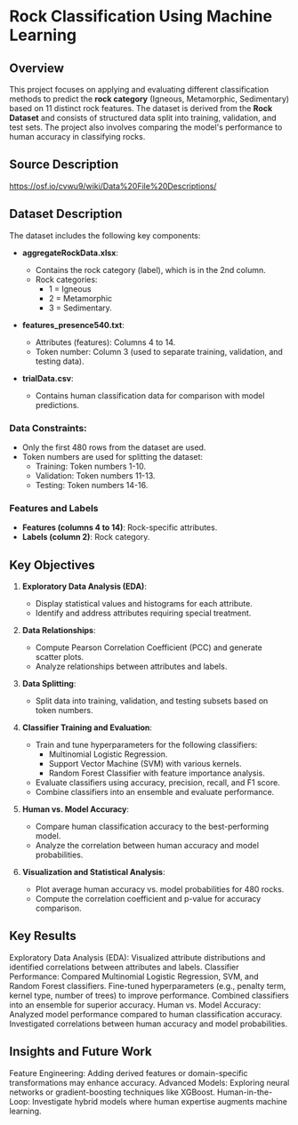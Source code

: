 # Rock Classification Using Machine Learning

## Overview
This project focuses on applying and evaluating different classification methods to predict the **rock category** (Igneous, Metamorphic, Sedimentary) based on 11 distinct rock features. The dataset is derived from the **Rock Dataset** and consists of structured data split into training, validation, and test sets. The project also involves comparing the model's performance to human accuracy in classifying rocks.

## Source Description
https://osf.io/cvwu9/wiki/Data%20File%20Descriptions/



## Dataset Description
The dataset includes the following key components:

- **aggregateRockData.xlsx**:
  - Contains the rock category (label), which is in the 2nd column.
  - Rock categories: 
    - 1 = Igneous
    - 2 = Metamorphic
    - 3 = Sedimentary.

- **features_presence540.txt**:
  - Attributes (features): Columns 4 to 14.
  - Token number: Column 3 (used to separate training, validation, and testing data).

- **trialData.csv**:
  - Contains human classification data for comparison with model predictions.

### Data Constraints:
- Only the first 480 rows from the dataset are used.
- Token numbers are used for splitting the dataset:
  - Training: Token numbers 1-10.
  - Validation: Token numbers 11-13.
  - Testing: Token numbers 14-16.

### Features and Labels
- **Features (columns 4 to 14)**: Rock-specific attributes.
- **Labels (column 2)**: Rock category.

## Key Objectives
1. **Exploratory Data Analysis (EDA)**:
   - Display statistical values and histograms for each attribute.
   - Identify and address attributes requiring special treatment.

2. **Data Relationships**:
   - Compute Pearson Correlation Coefficient (PCC) and generate scatter plots.
   - Analyze relationships between attributes and labels.

3. **Data Splitting**:
   - Split data into training, validation, and testing subsets based on token numbers.

4. **Classifier Training and Evaluation**:
   - Train and tune hyperparameters for the following classifiers:
     - Multinomial Logistic Regression.
     - Support Vector Machine (SVM) with various kernels.
     - Random Forest Classifier with feature importance analysis.
   - Evaluate classifiers using accuracy, precision, recall, and F1 score.
   - Combine classifiers into an ensemble and evaluate performance.

5. **Human vs. Model Accuracy**:
   - Compare human classification accuracy to the best-performing model.
   - Analyze the correlation between human accuracy and model probabilities.

6. **Visualization and Statistical Analysis**:
   - Plot average human accuracy vs. model probabilities for 480 rocks.
   - Compute the correlation coefficient and p-value for accuracy comparison.
  

## Key Results

Exploratory Data Analysis (EDA): Visualized attribute distributions and identified correlations between attributes and labels.
Classifier Performance:
Compared Multinomial Logistic Regression, SVM, and Random Forest classifiers.
Fine-tuned hyperparameters (e.g., penalty term, kernel type, number of trees) to improve performance.
Combined classifiers into an ensemble for superior accuracy.
Human vs. Model Accuracy:
Analyzed model performance compared to human classification accuracy.
Investigated correlations between human accuracy and model probabilities.

## Insights and Future Work

Feature Engineering: Adding derived features or domain-specific transformations may enhance accuracy.
Advanced Models: Exploring neural networks or gradient-boosting techniques like XGBoost.
Human-in-the-Loop: Investigate hybrid models where human expertise augments machine learning.
